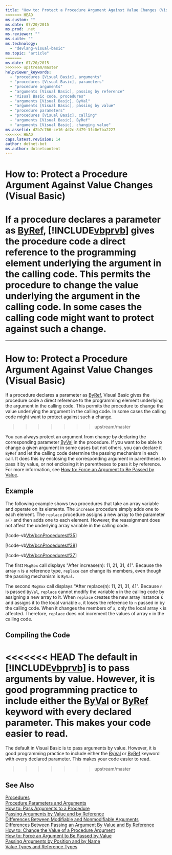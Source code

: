 ```yaml
---
title: "How to: Protect a Procedure Argument Against Value Changes (Visual Basic)"
<<<<<<< HEAD
ms.custom: ""
ms.date: 07/20/2015
ms.prod: .net
ms.reviewer: ""
ms.suite: ""
ms.technology: 
  - "devlang-visual-basic"
ms.topic: "article"
=======
ms.date: 07/20/2015
>>>>>>> upstream/master
helpviewer_keywords: 
  - "procedures [Visual Basic], arguments"
  - "procedures [Visual Basic], parameters"
  - "procedure arguments"
  - "arguments [Visual Basic], passing by reference"
  - "Visual Basic code, procedures"
  - "arguments [Visual Basic], ByVal"
  - "arguments [Visual Basic], passing by value"
  - "procedure parameters"
  - "procedures [Visual Basic], calling"
  - "arguments [Visual Basic], ByRef"
  - "arguments [Visual Basic], changing value"
ms.assetid: d2b7c766-ce16-4d2c-8d79-3fc0e7ba2227
<<<<<<< HEAD
caps.latest.revision: 14
author: dotnet-bot
ms.author: dotnetcontent
---
```

# How to: Protect a Procedure Argument Against Value Changes (Visual Basic)
If a procedure declares a parameter as [ByRef](../../../../visual-basic/language-reference/modifiers/byref.md), [!INCLUDE[vbprvb](~/includes/vbprvb-md.md)] gives the procedure code a direct reference to the programming element underlying the argument in the calling code. This permits the procedure to change the value underlying the argument in the calling code. In some cases the calling code might want to protect against such a change.  
=======
---
# How to: Protect a Procedure Argument Against Value Changes (Visual Basic)
If a procedure declares a parameter as [ByRef](../../../../visual-basic/language-reference/modifiers/byref.md), Visual Basic gives the procedure code a direct reference to the programming element underlying the argument in the calling code. This permits the procedure to change the value underlying the argument in the calling code. In some cases the calling code might want to protect against such a change.  
>>>>>>> upstream/master
  
 You can always protect an argument from change by declaring the corresponding parameter [ByVal](../../../../visual-basic/language-reference/modifiers/byval.md) in the procedure. If you want to be able to change a given argument in some cases but not others, you can declare it `ByRef` and let the calling code determine the passing mechanism in each call. It does this by enclosing the corresponding argument in parentheses to pass it by value, or not enclosing it in parentheses to pass it by reference. For more information, see [How to: Force an Argument to Be Passed by Value](./how-to-force-an-argument-to-be-passed-by-value.md).  
  
## Example  
 The following example shows two procedures that take an array variable and operate on its elements. The `increase` procedure simply adds one to each element. The `replace` procedure assigns a new array to the parameter `a()` and then adds one to each element. However, the reassignment does not affect the underlying array variable in the calling code.  
  
 [!code-vb[VbVbcnProcedures#35](./codesnippet/VisualBasic/how-to-protect-a-procedure-argument-against-value-changes_1.vb)]  
  
 [!code-vb[VbVbcnProcedures#38](./codesnippet/VisualBasic/how-to-protect-a-procedure-argument-against-value-changes_2.vb)]  
  
 [!code-vb[VbVbcnProcedures#37](./codesnippet/VisualBasic/how-to-protect-a-procedure-argument-against-value-changes_3.vb)]  
  
 The first `MsgBox` call displays "After increase(n): 11, 21, 31, 41". Because the array `n` is a reference type, `replace` can change its members, even though the passing mechanism is `ByVal`.  
  
 The second `MsgBox` call displays "After replace(n): 11, 21, 31, 41". Because `n` is passed `ByVal`, `replace` cannot modify the variable `n` in the calling code by assigning a new array to it. When `replace` creates the new array instance `k` and assigns it to the local variable `a`, it loses the reference to `n` passed in by the calling code. When it changes the members of `a`, only the local array `k` is affected. Therefore, `replace` does not increment the values of array `n` in the calling code.  
  
## Compiling the Code  
<<<<<<< HEAD
 The default in [!INCLUDE[vbprvb](~/includes/vbprvb-md.md)] is to pass arguments by value. However, it is good programming practice to include either the [ByVal](../../../../visual-basic/language-reference/modifiers/byval.md) or [ByRef](../../../../visual-basic/language-reference/modifiers/byref.md) keyword with every declared parameter. This makes your code easier to read.  
=======
 The default in Visual Basic is to pass arguments by value. However, it is good programming practice to include either the [ByVal](../../../../visual-basic/language-reference/modifiers/byval.md) or [ByRef](../../../../visual-basic/language-reference/modifiers/byref.md) keyword with every declared parameter. This makes your code easier to read.  
>>>>>>> upstream/master
  
## See Also  
 [Procedures](./index.md)  
 [Procedure Parameters and Arguments](./procedure-parameters-and-arguments.md)  
 [How to: Pass Arguments to a Procedure](./how-to-pass-arguments-to-a-procedure.md)  
 [Passing Arguments by Value and by Reference](./passing-arguments-by-value-and-by-reference.md)  
 [Differences Between Modifiable and Nonmodifiable Arguments](./differences-between-modifiable-and-nonmodifiable-arguments.md)  
 [Differences Between Passing an Argument By Value and By Reference](./differences-between-passing-an-argument-by-value-and-by-reference.md)  
 [How to: Change the Value of a Procedure Argument](./how-to-change-the-value-of-a-procedure-argument.md)  
 [How to: Force an Argument to Be Passed by Value](./how-to-force-an-argument-to-be-passed-by-value.md)  
 [Passing Arguments by Position and by Name](./passing-arguments-by-position-and-by-name.md)  
 [Value Types and Reference Types](../../../../visual-basic/programming-guide/language-features/data-types/value-types-and-reference-types.md)
